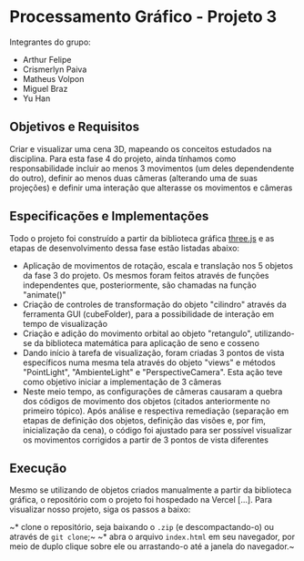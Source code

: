 # Processamento Gráfico - Projeto 3

Integrantes do grupo:
* Arthur Felipe
* Crismerlyn Paiva
* Matheus Volpon
* Miguel Braz
* Yu Han

## Objetivos e Requisitos
Criar e visualizar uma cena 3D, mapeando os conceitos estudados na disciplina. Para esta fase 4 do projeto, ainda tínhamos como responsabilidade incluir ao menos 3 movimentos (um deles dependendente do outro), definir ao menos duas câmeras (alterando uma de suas projeções) e definir uma interação que alterasse os movimentos e câmeras

## Especificações e Implementações
Todo o projeto foi construído a partir da biblioteca gráfica [three.js](https://threejs.org/) e as etapas de desenvolvimento dessa fase estão listadas abaixo:
* Aplicação de movimentos de rotação, escala e translação nos 5 objetos da fase 3 do projeto. Os mesmos foram feitos através de funções independentes que, posteriormente, são chamadas na função "animate()"
* Criação de controles de transformação do objeto "cilindro" através da ferramenta GUI (cubeFolder), para a possibilidade de interação em tempo de visualização
* Criação e adição do movimento orbital ao objeto "retangulo", utilizando-se da biblioteca matemática para aplicação de seno e cosseno
* Dando início à tarefa de visualização, foram criadas 3 pontos de vista específicos numa mesma tela através do objeto "views" e métodos "PointLight", "AmbienteLight" e "PerspectiveCamera". Esta ação teve como objetivo iniciar a implementação de 3 câmeras
* Neste meio tempo, as configurações de câmeras causaram a quebra dos códigos de movimento dos objetos (citados anteriormente no primeiro tópico). Após análise e respectiva remediação (separação em etapas de definição dos objetos, definição das visões e, por fim, inicialização da cena), o código foi ajustado para ser possível visualizar os movimentos corrigidos a partir de 3 pontos de vista diferentes

## Execução
Mesmo se utilizando de objetos criados manualmente a partir da biblioteca gráfica, o repositório com o projeto foi hospedado na Vercel [...]. Para visualizar nosso projeto, siga os passos a baixo:

   ~* clone o repositório, seja baixando o ```.zip``` (e descompactando-o) ou através de ```git clone```;~
   ~* abra o arquivo ```index.html``` em seu navegador, por meio de duplo clique sobre ele ou arrastando-o até a janela do navegador.~
